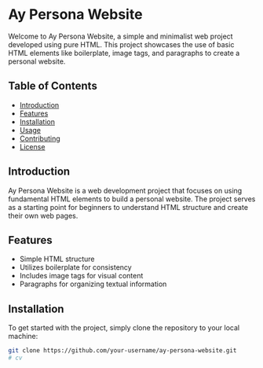 # Ay Persona Website

Welcome to Ay Persona Website, a simple and minimalist web project developed using pure HTML. This project showcases the use of basic HTML elements like boilerplate, image tags, and paragraphs to create a personal website.

## Table of Contents
- [Introduction](#introduction)
- [Features](#features)
- [Installation](#installation)
- [Usage](#usage)
- [Contributing](#contributing)
- [License](#license)

## Introduction
Ay Persona Website is a web development project that focuses on using fundamental HTML elements to build a personal website. The project serves as a starting point for beginners to understand HTML structure and create their own web pages.

## Features
- Simple HTML structure
- Utilizes boilerplate for consistency
- Includes image tags for visual content
- Paragraphs for organizing textual information

## Installation
To get started with the project, simply clone the repository to your local machine:

```bash
git clone https://github.com/your-username/ay-persona-website.git
# cv
